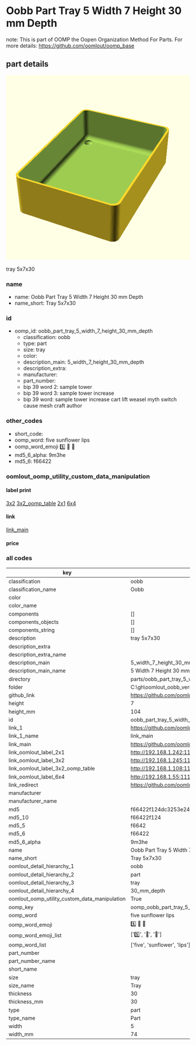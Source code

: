 # Oobb Part Tray 5 Width 7 Height 30 mm Depth  

note: This is part of OOMP the Oopen Organization Method For Parts. For more details: https://github.com/oomlout/oomp_base

##  part details
  

[![](3dpr.png)](3dpr.png)

tray 5x7x30



### name
* name: Oobb Part Tray 5 Width 7 Height 30 mm Depth
* name_short: Tray 5x7x30 
### id
* oomp_id: oobb_part_tray_5_width_7_height_30_mm_depth
  * classification: oobb
  * type: part
  * size: tray
  * color: 
  * description_main: 5_width_7_height_30_mm_depth
  * description_extra: 
  * manufacturer: 
  * part_number: 
  * bip 39 word 2: sample tower
  * bip 39 word 3: sample tower increase
  * bip 39 word: sample tower increase cart lift weasel myth switch cause mesh craft author

### other_codes
* short_code: 
* oomp_word: five sunflower lips
* oomp_word_emoji :five: :sunflower: :lips:
* md5_6_alpha: 9m3he
* md5_6: f66422






### oomlout_oomp_utility_custom_data_manipulation
#### label print
[3x2](http://192.168.1.245:1112/?label=oomp%209m3he)
[3x2_oomp_table](http://192.168.1.108:1112/?label=oomp%209m3he)
[2x1](http://192.168.1.242:1112/?label=oomp%209m3he)
[6x4](http://192.168.1.55:1112/?label=oomp%209m3he)    

#### link

[link_main](https://github.com/oomlout/oomlout_oobb_version_4_generated_parts/tree/main/navigation_oomp/oobb/part/tray/5_width_7_height_30_mm_depth/part)                              

#### price







### all codes 
| key | value |  
| --- | --- |  
| classification | oobb |  
| classification_name | Oobb |  
| color |  |  
| color_name |  |  
| components | [] |  
| components_objects | [] |  
| components_string | [] |  
| description | tray 5x7x30 |  
| description_extra |  |  
| description_extra_name |  |  
| description_main | 5_width_7_height_30_mm_depth |  
| description_main_name | 5 Width 7 Height 30 mm Depth |  
| directory | parts/oobb_part_tray_5_width_7_height_30_mm_depth |  
| folder | C:\gh\oomlout_oobb_version_4_generated_parts\parts\oobb_part_tray_5_width_7_height_30_mm_depth |  
| github_link | https://github.com/oomlout/oomlout_oomp_part_src/tree/main/parts/oobb_part_tray_5_width_7_height_30_mm_depth |  
| height | 7 |  
| height_mm | 104 |  
| id | oobb_part_tray_5_width_7_height_30_mm_depth |  
| link_1 | https://github.com/oomlout/oomlout_oobb_version_4_generated_parts/tree/main/navigation_oomp/oobb/part/tray/5_width_7_height_30_mm_depth/part |  
| link_1_name | link_main |  
| link_main | https://github.com/oomlout/oomlout_oobb_version_4_generated_parts/tree/main/navigation_oomp/oobb/part/tray/5_width_7_height_30_mm_depth/part |  
| link_oomlout_label_2x1 | http://192.168.1.242:1112/?label=oomp%209m3he |  
| link_oomlout_label_3x2 | http://192.168.1.245:1112/?label=oomp%209m3he |  
| link_oomlout_label_3x2_oomp_table | http://192.168.1.108:1112/?label=oomp%209m3he |  
| link_oomlout_label_6x4 | http://192.168.1.55:1112/?label=oomp%209m3he |  
| link_redirect | https://github.com/oomlout/oomlout_oobb_version_4_generated_parts/tree/main/parts/oobb_tray_05_07_30 |  
| manufacturer |  |  
| manufacturer_name |  |  
| md5 | f66422f124dc3253e240b230e5798df8 |  
| md5_10 | f66422f124 |  
| md5_5 | f6642 |  
| md5_6 | f66422 |  
| md5_6_alpha | 9m3he |  
| name | Oobb Part Tray 5 Width 7 Height 30 mm Depth |  
| name_short | Tray 5x7x30  |  
| oomlout_detail_hierarchy_1 | oobb |  
| oomlout_detail_hierarchy_2 | part |  
| oomlout_detail_hierarchy_3 | tray |  
| oomlout_detail_hierarchy_4 | 30_mm_depth |  
| oomlout_oomp_utility_custom_data_manipulation | True |  
| oomp_key | oomp_oobb_part_tray_5_width_7_height_30_mm_depth |  
| oomp_word | five sunflower lips |  
| oomp_word_emoji | :five: :sunflower: :lips: |  
| oomp_word_emoji_list | [':five:', ':sunflower:', ':lips:'] |  
| oomp_word_list | ['five', 'sunflower', 'lips'] |  
| part_number |  |  
| part_number_name |  |  
| short_name |  |  
| size | tray |  
| size_name | Tray |  
| thickness | 30 |  
| thickness_mm | 30 |  
| type | part |  
| type_name | Part |  
| width | 5 |  
| width_mm | 74 |  
